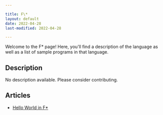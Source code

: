 ```yaml
---

title: F\*
layout: default
date: 2022-04-28
last-modified: 2022-04-28

---
```


Welcome to the F\* page! Here, you'll find a description of the language as well as a list of sample programs in that language.

## Description

No description available. Please consider contributing.

## Articles

- [Hello World in F\*](https://sampleprograms.io/projects/hello-world/f-star)